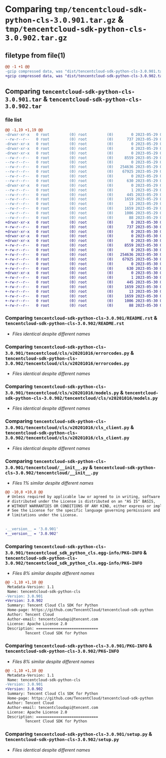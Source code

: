 # Comparing `tmp/tencentcloud-sdk-python-cls-3.0.901.tar.gz` & `tmp/tencentcloud-sdk-python-cls-3.0.902.tar.gz`

## filetype from file(1)

```diff
@@ -1 +1 @@
-gzip compressed data, was "dist/tencentcloud-sdk-python-cls-3.0.901.tar", last modified: Mon May 29 02:23:39 2023, max compression
+gzip compressed data, was "dist/tencentcloud-sdk-python-cls-3.0.902.tar", last modified: Tue May 30 00:19:31 2023, max compression
```

## Comparing `tencentcloud-sdk-python-cls-3.0.901.tar` & `tencentcloud-sdk-python-cls-3.0.902.tar`

### file list

```diff
@@ -1,19 +1,19 @@
-drwxr-xr-x   0 root         (0) root         (0)        0 2023-05-29 02:23:39.000000 tencentcloud-sdk-python-cls-3.0.901/
--rw-r--r--   0 root         (0) root         (0)      737 2023-05-29 02:23:38.000000 tencentcloud-sdk-python-cls-3.0.901/README.rst
-drwxr-xr-x   0 root         (0) root         (0)        0 2023-05-29 02:23:39.000000 tencentcloud-sdk-python-cls-3.0.901/tencentcloud/
-drwxr-xr-x   0 root         (0) root         (0)        0 2023-05-29 02:23:39.000000 tencentcloud-sdk-python-cls-3.0.901/tencentcloud/cls/
-drwxr-xr-x   0 root         (0) root         (0)        0 2023-05-29 02:23:39.000000 tencentcloud-sdk-python-cls-3.0.901/tencentcloud/cls/v20201016/
--rw-r--r--   0 root         (0) root         (0)     8559 2023-05-29 02:23:38.000000 tencentcloud-sdk-python-cls-3.0.901/tencentcloud/cls/v20201016/errorcodes.py
--rw-r--r--   0 root         (0) root         (0)        0 2023-05-29 02:23:38.000000 tencentcloud-sdk-python-cls-3.0.901/tencentcloud/cls/v20201016/__init__.py
--rw-r--r--   0 root         (0) root         (0)   254636 2023-05-29 02:23:38.000000 tencentcloud-sdk-python-cls-3.0.901/tencentcloud/cls/v20201016/models.py
--rw-r--r--   0 root         (0) root         (0)    67925 2023-05-29 02:23:38.000000 tencentcloud-sdk-python-cls-3.0.901/tencentcloud/cls/v20201016/cls_client.py
--rw-r--r--   0 root         (0) root         (0)        0 2023-05-29 02:23:38.000000 tencentcloud-sdk-python-cls-3.0.901/tencentcloud/cls/__init__.py
--rw-r--r--   0 root         (0) root         (0)      630 2023-05-29 02:23:38.000000 tencentcloud-sdk-python-cls-3.0.901/tencentcloud/__init__.py
-drwxr-xr-x   0 root         (0) root         (0)        0 2023-05-29 02:23:39.000000 tencentcloud-sdk-python-cls-3.0.901/tencentcloud_sdk_python_cls.egg-info/
--rw-r--r--   0 root         (0) root         (0)        1 2023-05-29 02:23:39.000000 tencentcloud-sdk-python-cls-3.0.901/tencentcloud_sdk_python_cls.egg-info/dependency_links.txt
--rw-r--r--   0 root         (0) root         (0)      445 2023-05-29 02:23:39.000000 tencentcloud-sdk-python-cls-3.0.901/tencentcloud_sdk_python_cls.egg-info/SOURCES.txt
--rw-r--r--   0 root         (0) root         (0)     1659 2023-05-29 02:23:39.000000 tencentcloud-sdk-python-cls-3.0.901/tencentcloud_sdk_python_cls.egg-info/PKG-INFO
--rw-r--r--   0 root         (0) root         (0)       13 2023-05-29 02:23:39.000000 tencentcloud-sdk-python-cls-3.0.901/tencentcloud_sdk_python_cls.egg-info/top_level.txt
--rw-r--r--   0 root         (0) root         (0)     1659 2023-05-29 02:23:39.000000 tencentcloud-sdk-python-cls-3.0.901/PKG-INFO
--rw-r--r--   0 root         (0) root         (0)     1006 2023-05-29 02:23:38.000000 tencentcloud-sdk-python-cls-3.0.901/setup.py
--rw-r--r--   0 root         (0) root         (0)       88 2023-05-29 02:23:39.000000 tencentcloud-sdk-python-cls-3.0.901/setup.cfg
+drwxr-xr-x   0 root         (0) root         (0)        0 2023-05-30 00:19:31.000000 tencentcloud-sdk-python-cls-3.0.902/
+-rw-r--r--   0 root         (0) root         (0)      737 2023-05-30 00:19:31.000000 tencentcloud-sdk-python-cls-3.0.902/README.rst
+drwxr-xr-x   0 root         (0) root         (0)        0 2023-05-30 00:19:31.000000 tencentcloud-sdk-python-cls-3.0.902/tencentcloud/
+drwxr-xr-x   0 root         (0) root         (0)        0 2023-05-30 00:19:31.000000 tencentcloud-sdk-python-cls-3.0.902/tencentcloud/cls/
+drwxr-xr-x   0 root         (0) root         (0)        0 2023-05-30 00:19:31.000000 tencentcloud-sdk-python-cls-3.0.902/tencentcloud/cls/v20201016/
+-rw-r--r--   0 root         (0) root         (0)     8559 2023-05-30 00:19:31.000000 tencentcloud-sdk-python-cls-3.0.902/tencentcloud/cls/v20201016/errorcodes.py
+-rw-r--r--   0 root         (0) root         (0)        0 2023-05-30 00:19:31.000000 tencentcloud-sdk-python-cls-3.0.902/tencentcloud/cls/v20201016/__init__.py
+-rw-r--r--   0 root         (0) root         (0)   254636 2023-05-30 00:19:31.000000 tencentcloud-sdk-python-cls-3.0.902/tencentcloud/cls/v20201016/models.py
+-rw-r--r--   0 root         (0) root         (0)    67925 2023-05-30 00:19:31.000000 tencentcloud-sdk-python-cls-3.0.902/tencentcloud/cls/v20201016/cls_client.py
+-rw-r--r--   0 root         (0) root         (0)        0 2023-05-30 00:19:31.000000 tencentcloud-sdk-python-cls-3.0.902/tencentcloud/cls/__init__.py
+-rw-r--r--   0 root         (0) root         (0)      630 2023-05-30 00:19:31.000000 tencentcloud-sdk-python-cls-3.0.902/tencentcloud/__init__.py
+drwxr-xr-x   0 root         (0) root         (0)        0 2023-05-30 00:19:31.000000 tencentcloud-sdk-python-cls-3.0.902/tencentcloud_sdk_python_cls.egg-info/
+-rw-r--r--   0 root         (0) root         (0)        1 2023-05-30 00:19:31.000000 tencentcloud-sdk-python-cls-3.0.902/tencentcloud_sdk_python_cls.egg-info/dependency_links.txt
+-rw-r--r--   0 root         (0) root         (0)      445 2023-05-30 00:19:31.000000 tencentcloud-sdk-python-cls-3.0.902/tencentcloud_sdk_python_cls.egg-info/SOURCES.txt
+-rw-r--r--   0 root         (0) root         (0)     1659 2023-05-30 00:19:31.000000 tencentcloud-sdk-python-cls-3.0.902/tencentcloud_sdk_python_cls.egg-info/PKG-INFO
+-rw-r--r--   0 root         (0) root         (0)       13 2023-05-30 00:19:31.000000 tencentcloud-sdk-python-cls-3.0.902/tencentcloud_sdk_python_cls.egg-info/top_level.txt
+-rw-r--r--   0 root         (0) root         (0)     1659 2023-05-30 00:19:31.000000 tencentcloud-sdk-python-cls-3.0.902/PKG-INFO
+-rw-r--r--   0 root         (0) root         (0)     1006 2023-05-30 00:19:31.000000 tencentcloud-sdk-python-cls-3.0.902/setup.py
+-rw-r--r--   0 root         (0) root         (0)       88 2023-05-30 00:19:31.000000 tencentcloud-sdk-python-cls-3.0.902/setup.cfg
```

### Comparing `tencentcloud-sdk-python-cls-3.0.901/README.rst` & `tencentcloud-sdk-python-cls-3.0.902/README.rst`

 * *Files identical despite different names*

### Comparing `tencentcloud-sdk-python-cls-3.0.901/tencentcloud/cls/v20201016/errorcodes.py` & `tencentcloud-sdk-python-cls-3.0.902/tencentcloud/cls/v20201016/errorcodes.py`

 * *Files identical despite different names*

### Comparing `tencentcloud-sdk-python-cls-3.0.901/tencentcloud/cls/v20201016/models.py` & `tencentcloud-sdk-python-cls-3.0.902/tencentcloud/cls/v20201016/models.py`

 * *Files identical despite different names*

### Comparing `tencentcloud-sdk-python-cls-3.0.901/tencentcloud/cls/v20201016/cls_client.py` & `tencentcloud-sdk-python-cls-3.0.902/tencentcloud/cls/v20201016/cls_client.py`

 * *Files identical despite different names*

### Comparing `tencentcloud-sdk-python-cls-3.0.901/tencentcloud/__init__.py` & `tencentcloud-sdk-python-cls-3.0.902/tencentcloud/__init__.py`

 * *Files 1% similar despite different names*

```diff
@@ -10,8 +10,8 @@
 # Unless required by applicable law or agreed to in writing, software
 # distributed under the License is distributed on an "AS IS" BASIS,
 # WITHOUT WARRANTIES OR CONDITIONS OF ANY KIND, either express or implied.
 # See the License for the specific language governing permissions and
 # limitations under the License.
 
 
-__version__ = '3.0.901'
+__version__ = '3.0.902'
```

### Comparing `tencentcloud-sdk-python-cls-3.0.901/tencentcloud_sdk_python_cls.egg-info/PKG-INFO` & `tencentcloud-sdk-python-cls-3.0.902/tencentcloud_sdk_python_cls.egg-info/PKG-INFO`

 * *Files 8% similar despite different names*

```diff
@@ -1,10 +1,10 @@
 Metadata-Version: 1.1
 Name: tencentcloud-sdk-python-cls
-Version: 3.0.901
+Version: 3.0.902
 Summary: Tencent Cloud Cls SDK for Python
 Home-page: https://github.com/TencentCloud/tencentcloud-sdk-python
 Author: Tencent Cloud
 Author-email: tencentcloudapi@tencent.com
 License: Apache License 2.0
 Description: ============================
         Tencent Cloud SDK for Python
```

### Comparing `tencentcloud-sdk-python-cls-3.0.901/PKG-INFO` & `tencentcloud-sdk-python-cls-3.0.902/PKG-INFO`

 * *Files 8% similar despite different names*

```diff
@@ -1,10 +1,10 @@
 Metadata-Version: 1.1
 Name: tencentcloud-sdk-python-cls
-Version: 3.0.901
+Version: 3.0.902
 Summary: Tencent Cloud Cls SDK for Python
 Home-page: https://github.com/TencentCloud/tencentcloud-sdk-python
 Author: Tencent Cloud
 Author-email: tencentcloudapi@tencent.com
 License: Apache License 2.0
 Description: ============================
         Tencent Cloud SDK for Python
```

### Comparing `tencentcloud-sdk-python-cls-3.0.901/setup.py` & `tencentcloud-sdk-python-cls-3.0.902/setup.py`

 * *Files identical despite different names*

